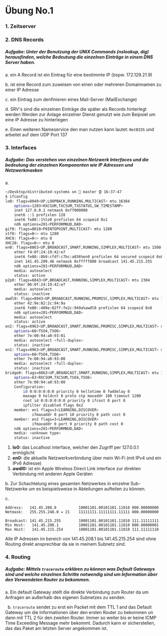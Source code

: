 # Übung No.1 

### 1. Zeitserver


### 2. DNS Records
##### Aufgabe: Unter der Benutzung der UNIX Commands (nslookup, dig) herausfinden, welche Bedeutung die einzelnen Einträge in einem DNS Server haben.

  a. ein A Record ist ein Eintrag für eine bestimmte IP (bspw. 172.129.21.9)
  
  b. ist eine Record zum zuweisen von einen oder mehreren Domainnamen zu einer IP Adresse
  
  c. ein Eintrag zum denfinieren eines Mail-Server (MailExchange)
  
  d. SRV's sind die einzelnen Einträge die später als Records hinterlegt werden
     Werden zur Anlage einzelner Dienst genutzt wie zum Beipsiel um eine IP Adresse zu hinterlegen
     
  e. Einen weiteren Nameservice den man nutzen kann lautet: `NetBIOS` und arbeitet auf dem UDP Port 137
  
### 3. Interfaces
##### Aufgabe: Das verstehen von einzelnen Netzwerk Interfaces und die bedeutung der einzelnen Komponenten wie IP Adressen und Netzwerkmasken
  a.
  
```sh
~/Desktop/distributed-systems on  master ⌚ 16:37:47
$ ifconfig
lo0: flags=8049<UP,LOOPBACK,RUNNING,MULTICAST> mtu 16384
	options=1203<RXCSUM,TXCSUM,TXSTATUS,SW_TIMESTAMP>
	inet 127.0.0.1 netmask 0xff000000
	inet6 ::1 prefixlen 128
	inet6 fe80::1%lo0 prefixlen 64 scopeid 0x1
	nd6 options=201<PERFORMNUD,DAD>
gif0: flags=8010<POINTOPOINT,MULTICAST> mtu 1280
stf0: flags=0<> mtu 1280
XHC0: flags=0<> mtu 0
XHC20: flags=0<> mtu 0
en0: flags=8863<UP,BROADCAST,SMART,RUNNING,SIMPLEX,MULTICAST> mtu 1500
	ether f4:0f:24:19:42:e7
	inet6 fe80::8b9:cfdf:c7bc:a036%en0 prefixlen 64 secured scopeid 0x6
	inet 141.45.209.46 netmask 0xfffff800 broadcast 141.45.215.255
	nd6 options=201<PERFORMNUD,DAD>
	media: autoselect
	status: active
p2p0: flags=8843<UP,BROADCAST,RUNNING,SIMPLEX,MULTICAST> mtu 2304
	ether 06:0f:24:19:42:e7
	media: autoselect
	status: inactive
awdl0: flags=8943<UP,BROADCAST,RUNNING,PROMISC,SIMPLEX,MULTICAST> mtu 1484
	ether 42:9e:82:2c:94:9a
	inet6 fe80::409e:82ff:fe2c:949a%awdl0 prefixlen 64 scopeid 0x8
	nd6 options=201<PERFORMNUD,DAD>
	media: autoselect
	status: active
en2: flags=8963<UP,BROADCAST,SMART,RUNNING,PROMISC,SIMPLEX,MULTICAST> mtu 1500
	options=60<TSO4,TSO6>
	ether 7e:00:94:a0:93:01
	media: autoselect <full-duplex>
	status: inactive
en1: flags=8963<UP,BROADCAST,SMART,RUNNING,PROMISC,SIMPLEX,MULTICAST> mtu 1500
	options=60<TSO4,TSO6>
	ether 7e:00:94:a0:93:00
	media: autoselect <full-duplex>
	status: inactive
bridge0: flags=8863<UP,BROADCAST,SMART,RUNNING,SIMPLEX,MULTICAST> mtu 1500
	options=63<RXCSUM,TXCSUM,TSO4,TSO6>
	ether 7e:00:94:a0:93:00
	Configuration:
		id 0:0:0:0:0:0 priority 0 hellotime 0 fwddelay 0
		maxage 0 holdcnt 0 proto stp maxaddr 100 timeout 1200
		root id 0:0:0:0:0:0 priority 0 ifcost 0 port 0
		ipfilter disabled flags 0x2
	member: en1 flags=3<LEARNING,DISCOVER>
	        ifmaxaddr 0 port 10 priority 0 path cost 0
	member: en2 flags=3<LEARNING,DISCOVER>
	        ifmaxaddr 0 port 9 priority 0 path cost 0
	nd6 options=201<PERFORMNUD,DAD>
	media: <unknown type>
	status: inactive
```

  1. **lo0:** das Localhost interface, welcher den Zugriff per 127.0.0.1 ermöglicht
  2. **en0:** die aktuelle Netzwerkverbindung über mein Wi-Fi (mit IPv4 und ein IPv6 Adresse)
  3. **awdl0:** ist ein Apple Wireless Direct Link interface zur direkten Verbindung mit anderen Apple Geräten

b. Zur Schachtelung eines gesamten Netzwerkes in einzelne Sub-Netzwerke um es beispielsweise in Abteilungen aufteilen zu können.

c. 

```
Address:   141.45.208.0          10001101.00101101.11010 000.00000000
Netmask:   255.255.248.0 = 21    11111111.11111111.11111 000.00000000

Broadcast: 141.45.215.255        10001101.00101101.11010 111.11111111
Min Host:   141.45.208.1         10001101.00101101.11010 000.00000001
Max Host:   141.45.215.254       10001101.00101101.11010 111.11111110
```
Alle IP Adressen im bereich von 141.45.208.1 bis 141.45.215.254 sind ohne Routing direkt ansprechbar da sie in meinem Subnetz sind.


### 4. Routing
##### Aufgabe: Mittels `traceroute` erklären zu können was Default Gateways sind und welche einzelnen Schritte notwendig sind um Information über den Verwendeten Router zu bekommen.

   a. Ein default Gateway stellt die direkte Verbindung zum Router da um Anfragen an außerhalb des eigenen Subnetzes zu senden.
   
   b. `traceroute` sendet zu erst ein Packet mit dem TTL 1 and das Default Gateway um die Informationen über den ersten Router zu bekommen un dann mit TTL 2 für den zweiten Router. Immer so weiter bis er keine ICMP Time Exceeding Message mehr bekommt. Dadurch kann er sicherstellen, das das Paket am letzten Server angekommen ist.
